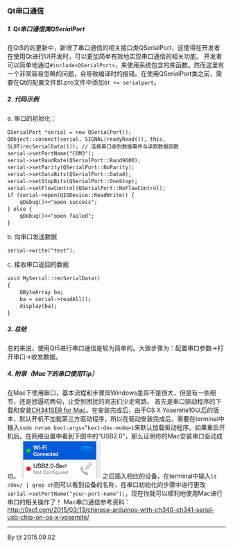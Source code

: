 ### Qt串口通信
##### 1. Qt串口通信类QSerialPort
在Qt5的的更新中，新增了串口通信的相关接口类QSerialPort，这使得在开发者在使用Qt进行UI开发时，可以更加简单有效地实现串口通信的相关功能。
开发者可以简单地通过`#include<QSerialPort>`，来使用系统包含的库函数。然而这里有一个非常容易忽略的问题，会导致编译时的报错。在使用QSerialPort类之前，需要在Qt的配置文件即.pro文件中添加`Qt += serialport`。
##### 2. 代码示例
a. 串口的初始化：
```
QSerialPort *serial = new QSerialPort();
QObject::connect(serial, SIGNAL(readyRead()), this, SLOT(recSerialData())); // 连接串口收到数据事件与读取数据函数
serial->setPortName("COM3");
serial->setBaudRate(QSerialPort::Baud9600);
serial->setParity(QSerialPort::NoParity);
serial->setDataBits(QSerialPort::Data8);
serial->setStopBits(QSerialPort::OneStop);
serial->setFlowControl(QSerialPort::NoFlowControl);
if (serial->open(QIODevice::ReadWrite)) {
    qDebug()<<"open success";
} else {
    qDebug()<<"open failed";
}
```
b. 向串口发送数据
```
serial->write("test");
```
c. 接收串口返回的数据
```
void MySerial::recSerialData()
{
    QByteArray ba;
    ba = serial->readAll();
    display(ba);
}
```
##### 3. 总结
总的来说，使用Qt5进行串口通信是较为简单的。大致步骤为：配置串口参数->打开串口->收发数据。

##### 4. 附录（Mac下的串口使用Tip）
在Mac下使用串口，基本流程和步骤同Windows差异不是很大，但是有一些细节，还是想逼叨两句，让受到困扰的同志们少走弯路。
首先是串口驱动程序的下载和安装[CH341SER for Mac](http://0xcf.com/2015/03/13/chinese-arduinos-with-ch340-ch341-serial-usb-chip-on-os-x-yosemite/)。在安装完成后，由于OS X Yosemite10以后的版本，默认开机不加载第三方驱动程序，所以在驱动安装完成后，需要在terminal中输入`sudo nvram boot-args=”kext-dev-mode=1`来默认加载驱动程序。如果重启开机后，在网络设置中看到下图中的“USB2.0”，那么证明你的Mac安装串口驱动成功。
![pic_usb](https://raw.githubusercontent.com/onlytjt/MarkdownSource/master/pic/QtSerial_1.png)
之后插入相应的设备，在terminal中输入`ls /dev/ | grep ch`则可以看到设备的名称，在串口初始化的步骤中进行更改`serial->setPortName("your-port-name");`，现在你就可以顺利地使用Mac进行串口的相关操作了！
Mac串口通信参考资料：http://0xcf.com/2015/03/13/chinese-arduinos-with-ch340-ch341-serial-usb-chip-on-os-x-yosemite/
***
By tjt
2015.09.02



